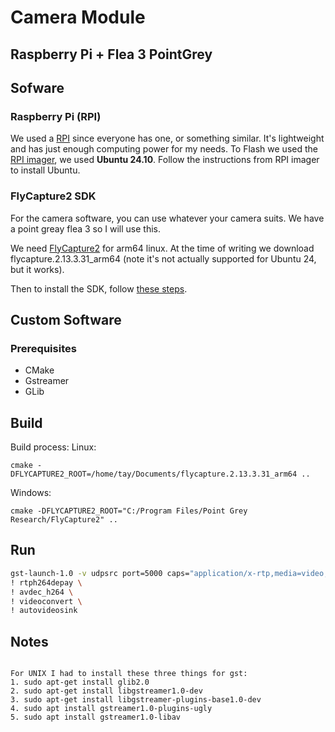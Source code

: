 # Camera Module

## Raspberry Pi + Flea 3 PointGrey

## Sofware

### Raspberry Pi (RPI)

We used a [RPI](https://www.raspberrypi.com) since everyone has one, or something similar. It's lightweight and has just enough computing power for my needs. To Flash we used the [RPI imager](https://www.raspberrypi.com/software/), we used **Ubuntu 24.10**. Follow the instructions from RPI imager to install Ubuntu.

### FlyCapture2 SDK

For the camera software, you can use whatever your camera suits. We have a point greay flea 3 so I will use this.

We need [FlyCapture2](https://www.teledynevisionsolutions.com/en-gb/products/flycapture-sdk/) for arm64 linux. At the time of writing we download flycapture.2.13.3.31_arm64 (note it's not actually supported for Ubuntu 24, but it works).

Then to install the SDK, follow [these steps](https://www.teledynevisionsolutions.com/en-gb/support/support-center/application-note/iis/getting-started-with-flycapture-2-and-arm/).

## Custom Software

### Prerequisites

- CMake
- Gstreamer
- GLib

## Build

Build process:
Linux:
```
cmake -DFLYCAPTURE2_ROOT=/home/tay/Documents/flycapture.2.13.3.31_arm64 ..
```

Windows:
```
cmake -DFLYCAPTURE2_ROOT="C:/Program Files/Point Grey Research/FlyCapture2" ..
```


## Run

```bash
gst-launch-1.0 -v udpsrc port=5000 caps="application/x-rtp,media=video,encoding-name=H264,payload=96" \
! rtph264depay \
! avdec_h264 \
! videoconvert \
! autovideosink
```

## Notes

```text

For UNIX I had to install these three things for gst:
1. sudo apt-get install glib2.0
2. sudo apt-get install libgstreamer1.0-dev
3. sudo apt-get install libgstreamer-plugins-base1.0-dev
4. sudo apt install gstreamer1.0-plugins-ugly
5. sudo apt install gstreamer1.0-libav
```